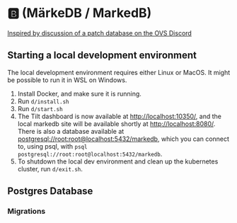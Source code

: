 # 🅱️ (MärkeDB / MarkedB)

[Inspired by discussion of a patch database on the OVS Discord](https://discord.com/channels/950003255952433202/1030562619112816731/1180188833745219707)

## Starting a local development environment
The local development environment requires either Linux or MacOS. It might be possible to run it in WSL on Windows.
1. Install Docker, and make sure it is running.
2. Run `d/install.sh`
3. Run `d/start.sh`
4. The Tilt dashboard is now available at [http://localhost:10350/](http://localhost:10350/),
and the local markedb site will be available shortly at [http://localhost:8080/](http://localhost:8080/).   
There is also a database available at [postgresql://root:root@localhost:5432/markedb](postgresql://root:root@localhost:5432/markedb),
which you can connect to, using psql, with `psql postgresql://root:root@localhost:5432/markedb`.
5. To shutdown the local dev environment and clean up the kubernetes cluster, run `d/exit.sh`.

## Postgres Database

### Migrations
